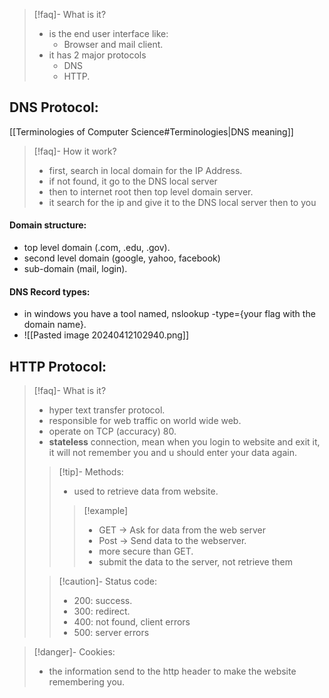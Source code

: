 >[!faq]- What is it?
>- is the end user interface like:
>	- Browser and mail client.
>- it has 2 major protocols
>	- DNS
>	- HTTP.

## DNS Protocol:
[[Terminologies of Computer Science#Terminologies|DNS meaning]]
>[!faq]- How it work?
>- first, search in local domain for the IP Address.
>- if not found, it go to the DNS local server
>- then to internet root then top level domain server.
>- it search for the ip and give it to the DNS local server then to you
#### Domain structure:
- top level domain (.com, .edu, .gov).
- second level domain (google, yahoo, facebook)
- sub-domain (mail, login).
#### DNS Record types:
- in windows you have a tool named, nslookup -type={your flag with the domain name}.
- ![[Pasted image 20240412102940.png]]
## HTTP Protocol:

>[!faq]- What is it?
>- hyper text transfer protocol.
>- responsible for web traffic on world wide web.
>- operate on TCP (accuracy) 80.
>- **stateless** connection, mean when you login to website and exit it, it will not remember you and u should enter your data again.
>
>>[!tip]- Methods:
>>- used to retrieve data from website.
>>
>>>[!example]
>>>- GET -> Ask for data from the web server
>>>- Post -> Send data to the webserver.
>>>	- more secure than GET.
>>>	- submit the data to the server, not retrieve them
>
>>[!caution]- Status code:
>>- 200: success.
>>- 300: redirect.
>>- 400: not found, client errors
>>- 500: server errors

>[!danger]- Cookies:
>- the information send to the http header to make the website remembering you.

